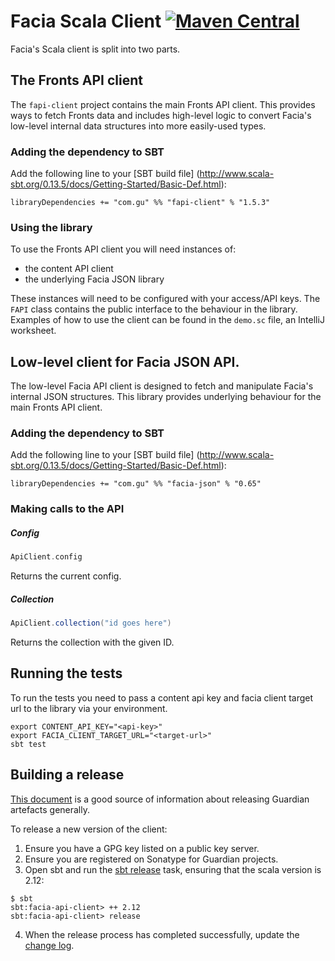 Facia Scala Client [![Maven Central](https://maven-badges.herokuapp.com/maven-central/com.gu/fapi-client_2.11/badge.svg)](https://maven-badges.herokuapp.com/maven-central/com.gu/fapi-client_2.11)
==================

Facia's Scala client is split into two parts.

## The Fronts API client

The `fapi-client` project contains the main Fronts API client. This provides ways to fetch Fronts
data and includes high-level logic to convert Facia's low-level internal data structures into more
easily-used types.

### Adding the dependency to SBT

Add the following line to your [SBT build file] (http://www.scala-sbt.org/0.13.5/docs/Getting-Started/Basic-Def.html):

    libraryDependencies += "com.gu" %% "fapi-client" % "1.5.3"

### Using the library

To use the Fronts API client you will need instances of:

* the content API client
* the underlying Facia JSON library

These instances will need to be configured with your access/API keys. The `FAPI` class contains
the public interface to the behaviour in the library. Examples of how to use the client can be
found in the `demo.sc` file, an IntelliJ worksheet.

## Low-level client for Facia JSON API.

The low-level Facia API client is designed to fetch and manipulate Facia's internal JSON structures.
This library provides underlying behaviour for the main Fronts API client.

### Adding the dependency to SBT

Add the following line to your [SBT build file] (http://www.scala-sbt.org/0.13.5/docs/Getting-Started/Basic-Def.html):

    libraryDependencies += "com.gu" %% "facia-json" % "0.65"

### Making calls to the API

##### Config

```scala
ApiClient.config
```

Returns the current config.

##### Collection

```scala
ApiClient.collection("id goes here")
```

Returns the collection with the given ID.

## Running the tests

To run the tests you need to pass a content api key and facia client target url to the library via your environment.

    export CONTENT_API_KEY="<api-key>"
    export FACIA_CLIENT_TARGET_URL="<target-url>"
    sbt test

## Building a release

[This document](https://docs.google.com/document/d/1M_MiE8qntdDn97QIRnIUci5wdVQ8_defCqpeAwoKY8g/edit) is a good source of information about releasing Guardian artefacts generally.

To release a new version of the client:  

1. Ensure you have a GPG key listed on a public key server.
2. Ensure you are registered on Sonatype for Guardian projects.
3. Open sbt and run the [sbt release](https://github.com/sbt/sbt-release) task, ensuring that the scala version is 2.12:

```
$ sbt
sbt:facia-api-client> ++ 2.12
sbt:facia-api-client> release
```

4. When the release process has completed successfully, update the [change log](CHANGES.md).
